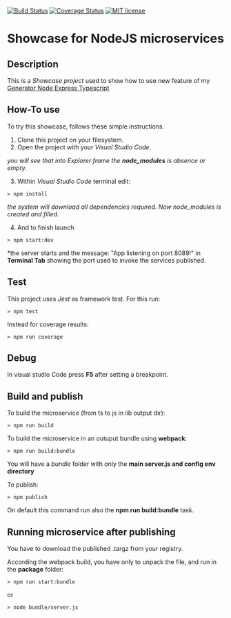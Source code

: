[![Build Status](https://travis-ci.org/{{github-user-name}}/{{github-app-name}}.svg?branch=master)](https://travis-ci.org/{{github-user-name}}/{{github-app-name}}.svg?branch=master)
[![Coverage Status](https://coveralls.io/repos/github/{{github-user-name}}/{{github-app-name}}/badge.svg?branch=master)](https://coveralls.io/github/{{github-user-name}}/{{github-app-name}}?branch=master)
[![MIT license](http://img.shields.io/badge/license-MIT-brightgreen.svg)](http://opensource.org/licenses/MIT)

# Showcase for NodeJS microservices

## Description
This is a *Showcase project* used to show how to use new feature of my [Generator Node Express Typescript](https://github.com/amanganiello90/generator-node-express-typescript)

## How-To use
To try this showcase, follows these simple instructions.
1. Clone this project on your filesystem.
2. Open the project with your *Visual Studio Code*.

*you will see that into Explorer frame the **node_modules** is absence or empty.*

3. Within *Visual Studio Code* terminal edit:
```
> npm install
```

*the system will download all dependencies required. Now *node_modules* is created and filled.*

4. And to finish launch
```
> npm start:dev
```

*the server starts and the message: "App listening on port 8089!" in **Terminal Tab** showing the port used to invoke the services published.

## Test
This project uses *Jest* as framework test. 
For this run:

```
> npm test
```

Instead for coverage results:

```
> npm run coverage
```

## Debug

In visual studio Code press **F5** after setting a breakpoint.

## Build and publish
To build the microservice (from ts to js in lib output dir):

```
> npm run build
```

To build the microservice in an outuput bundle using **webpack**:


```
> npm run build:bundle
```

You will have a *bundle* folder with only the **main server.js and config env directory**

To publish:

```
> npm publish
```

On default this command run also the **npm run build:bundle** task.

## Running microservice after publishing

You have to download the published .targz from your registry.

According the webpack build, you have only to unpack the file, and run in the **package** folder:

```
> npm run start:bundle
```

or

```
> node bundle/server.js
```